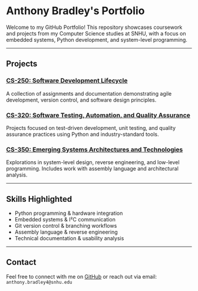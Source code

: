 # Anthony Bradley's Portfolio

Welcome to my GitHub Portfolio! This repository showcases coursework and projects from my Computer Science studies at SNHU, with a focus on embedded systems, Python development, and system-level programming.

---

## Projects

### [CS-250: Software Development Lifecycle](./CS-250)
A collection of assignments and documentation demonstrating agile development, version control, and software design principles.

### [CS-320: Software Testing, Automation, and Quality Assurance](./CS-320)
Projects focused on test-driven development, unit testing, and quality assurance practices using Python and industry-standard tools.

### [CS-350: Emerging Systems Architectures and Technologies](./CS-350)
Explorations in system-level design, reverse engineering, and low-level programming. Includes work with assembly language and architectural analysis.

---

## Skills Highlighted

- Python programming & hardware integration
- Embedded systems & I²C communication
- Git version control & branching workflows
- Assembly language & reverse engineering
- Technical documentation & usability analysis

---

## Contact

Feel free to connect with me on [GitHub](https://github.com/Engiell) or reach out via email: `anthony.bradley4@snhu.edu`
